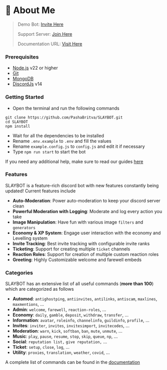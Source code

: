 # 🤖 About Me

> Demo Bot: [Invite Here](https://discord.gg/6D5ZpJy4Eg)
>
> Support Server: [Join Here](https://discord.gg/6D5ZpJy4Eg)
>
> Documentation URL: [Visit Here](https://github.com/PashaBritva/SLAYBOT/#README.md)

### Prerequisites

* [Node.js](https://nodejs.org/en/download) v22 or higher
* [Git](https://git-scm.com/downloads)
* [MongoDB](https://www.mongodb.com)
* [DiscordJs](https://www.npmjs.com/package/discord.js/v/13.15.1) v14

### Getting Started

* Open the terminal and run the following commands

```
git clone https://github.com/PashaBritva/SLAYBOT.git
cd SLAYBOT
npm install
```

* Wait for all the dependencies to be installed
* Rename `.env.example` to `.env` and fill the values
* Rename `example.config.js` to `config.js` and edit it if necessary
* Type `npm run start` to start the bot

If you need any additional help, make sure to read our guides [here](docs/additional/installation.md)

### Features

SLAYBOT is a feature-rich discord bot with new features constantly being updated! Current features include

* **Auto-Moderation**: Power auto-moderation to keep your discord server clean
* **Powerful Moderation with Logging**: Moderate and log every action you take
* **Image Manipulation**: Have fun with various image `filters` and `generators`
* **Economy & XP System**: Engage user interaction with the economy and Levelling system
* **Invite Tracking**: Best invite tracking with configurable invite ranks
* **Ticketing**: Support for creating multiple `ticket` channels
* **Reaction Roles**: Support for creation of multiple custom reaction roles
* **Greeting**: Highly Customizable welcome and farewell embeds

### Categories

SLAYBOT has an extensive list of all useful commands (**more than 100**) which are categorized as follows

* **Automod**: `antighostping`, `antiinvites`, `antilinks`, `antiscam`, `maxlines`, `maxmentions`, ...
* **Admin**: `welcome`, `farewell`, `reaction-roles`, ...
* **Economy**: `daily`, `gamble`, `deposit`, `withdraw`, `transfer`, ...
* **Information**: `avatar`, `roleinfo`, `channelinfo`, `guildinfo`, `profile`, ...
* **Invites**: `inviter`, `invites`, `invitesimport`, `invitecodes`, ...
* **Moderation**: `warn`, `kick`, `softban`, `ban`, `mute`, `unmute`, ...
* **Music**: `play`, `pause`, `resume`, `stop`, `skip`, `queue`, `np`, ...
* **Social**: `reputation list,` `give reputation,` ...
* **Ticket**: `setup`, `close`, `log`, ...
* **Utility**: `proxies`, `translation`, `weather`, `covid`, ...

A complete list of commands can be found in the [documentation](docs/commands/)
